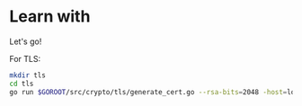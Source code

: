 # Learn with
Let's go!


For TLS:

```bash
mkdir tls
cd tls
go run $GOROOT/src/crypto/tls/generate_cert.go --rsa-bits=2048 -host=localhost
```
